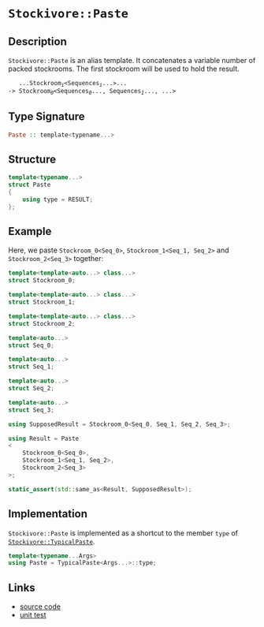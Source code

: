 <!-- Copyright 2024 Feng Mofan
SPDX-License-Identifier: Apache-2.0 -->

# `Stockivore::Paste`

## Description

`Stockivore::Paste` is an alias template. It concatenates a variable number of packed stockrooms. The first stockroom will be used to hold the result.
<pre><code>   ...Stockroom<sub><i>i</i></sub>&lt;Sequences<sub><i>i</i></sub>...&gt;...
-> Stockroom<sub><i>0</i></sub>&lt;Sequences<sub><i>0</i></sub>..., Sequences<sub><i>1</i></sub>..., ...></code></pre>

## Type Signature

```Haskell
Paste :: template<typename...>
```

## Structure

```C++
template<typename...>
struct Paste
{
    using type = RESULT;
};
```

## Example

Here, we paste `Stockroom_0<Seq_0>`,  `Stockroom_1<Seq_1, Seq_2>` and `Stockroom_2<Seq_3>` together:

```C++
template<template<auto...> class...>
struct Stockroom_0;

template<template<auto...> class...>
struct Stockroom_1;

template<template<auto...> class...>
struct Stockroom_2;

template<auto...>
struct Seq_0;

template<auto...>
struct Seq_1;

template<auto...>
struct Seq_2;

template<auto...>
struct Seq_3;

using SupposedResult = Stockroom_0<Seq_0, Seq_1, Seq_2, Seq_3>;

using Result = Paste
<
    Stockroom_0<Seq_0>, 
    Stockroom_1<Seq_1, Seq_2>,
    Stockroom_2<Seq_3>
>;

static_assert(std::same_as<Result, SupposedResult>);
```

## Implementation

`Stockivore::Paste` is implemented as a shortcut to the member `type` of [`Stockivore::TypicalPaste`](./typical_paste.doc.md).

```C++
template<typename...Args>
using Paste = TypicalPaste<Args...>::type;
```

## Links

- [source code](../../../../conceptrodon/stockivore/paste.hpp)
- [unit test](../../../../tests/unit/stockivore/paste.test.hpp)
